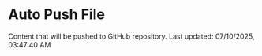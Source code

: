 # Auto Push File

Content that will be pushed to GitHub repository.
Last updated: 07/10/2025, 03:47:40 AM